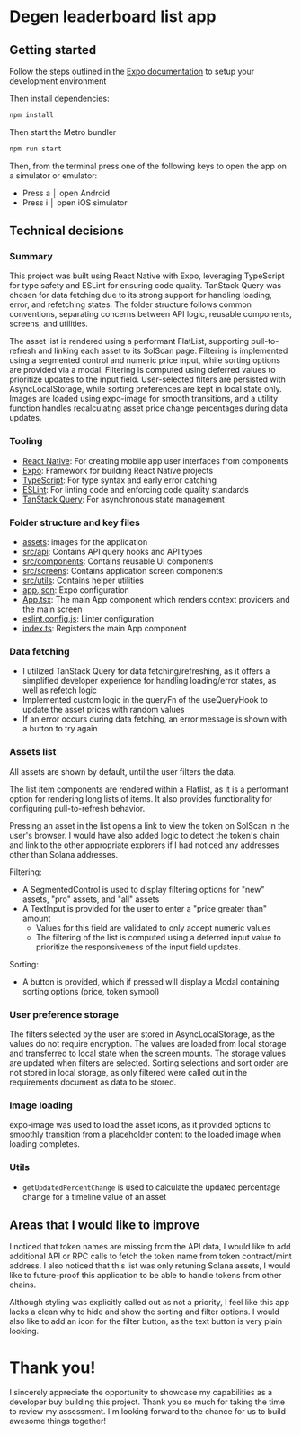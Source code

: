 # Degen leaderboard list app

## Getting started

Follow the steps outlined in the [Expo documentation](https://docs.expo.dev/get-started/set-up-your-environment/) to setup your development environment

Then install dependencies:

```bash
npm install
```

Then start the Metro bundler

```bash
npm run start
```

Then, from the terminal press one of the following keys to open the app on a simulator or emulator:

- Press a │ open Android
- Press i │ open iOS simulator

## Technical decisions

### Summary

This project was built using React Native with Expo, leveraging TypeScript for type safety and ESLint for ensuring code quality. TanStack Query was chosen for data fetching due to its strong support for handling loading, error, and refetching states. The folder structure follows common conventions, separating concerns between API logic, reusable components, screens, and utilities.

The asset list is rendered using a performant FlatList, supporting pull-to-refresh and linking each asset to its SolScan page. Filtering is implemented using a segmented control and numeric price input, while sorting options are provided via a modal. Filtering is computed using deferred values to prioritize updates to the input field. User-selected filters are persisted with AsyncLocalStorage, while sorting preferences are kept in local state only. Images are loaded using expo-image for smooth transitions, and a utility function handles recalculating asset price change percentages during data updates.

### Tooling

- [React Native](https://reactnative.dev/): For creating mobile app user interfaces from components
- [Expo](https://expo.dev/): Framework for building React Native projects
- [TypeScript](https://www.typescriptlang.org/): For type syntax and early error catching
- [ESLint](https://eslint.org/): For linting code and enforcing code quality standards
- [TanStack Query](https://tanstack.com/query/): For asynchronous state management

### Folder structure and key files

- [assets](/assets): images for the application
- [src/api](src/api/): Contains API query hooks and API types
- [src/components](src/components/): Contains reusable UI components
- [src/screens](src/screens/): Contains application screen components
- [src/utils](src/utils/): Contains helper utilities
- [app.json](app.json): Expo configuration
- [App.tsx](App.tsx): The main App component which renders context providers and the main screen
- [eslint.config.js](eslint.config.js): Linter configuration
- [index.ts](index.ts): Registers the main App component

### Data fetching

- I utilized TanStack Query for data fetching/refreshing, as it offers a simplified developer experience for handling loading/error states, as well as refetch logic
- Implemented custom logic in the queryFn of the useQueryHook to update the asset prices with random values
- If an error occurs during data fetching, an error message is shown with a button to try again

### Assets list

All assets are shown by default, until the user filters the data.

The list item components are rendered within a Flatlist, as it is a performant option for rendering long lists of items. It also provides functionality for configuring pull-to-refresh behavior.

Pressing an asset in the list opens a link to view the token on SolScan in the user's browser. I would have also added logic to detect the token's chain and link to the other appropriate explorers if I had noticed any addresses other than Solana addresses.

Filtering:

- A SegmentedControl is used to display filtering options for "new" assets, "pro" assets, and "all" assets
- A TextInput is provided for the user to enter a "price greater than" amount
  - Values for this field are validated to only accept numeric values
  - The filtering of the list is computed using a deferred input value to prioritize the responsiveness of the input field updates.

Sorting:

- A button is provided, which if pressed will display a Modal containing sorting options (price, token symbol)

### User preference storage

The filters selected by the user are stored in AsyncLocalStorage, as the values do not require encryption. The values are loaded from local storage and transferred to local state when the screen mounts. The storage values are updated when filters are selected. Sorting selections and sort order are not stored in local storage, as only filtered were called out in the requirements document as data to be stored.

### Image loading

expo-image was used to load the asset icons, as it provided options to smoothly transition from a placeholder content to the loaded image when loading completes.

### Utils

- `getUpdatedPercentChange` is used to calculate the updated percentage change for a timeline value of an asset

## Areas that I would like to improve

I noticed that token names are missing from the API data, I would like to add additional API or RPC calls to fetch the token name from token contract/mint address. I also noticed that this list was only retuning Solana assets, I would like to future-proof this application to be able to handle tokens from other chains.

Although styling was explicitly called out as not a priority, I feel like this app lacks a clean why to hide and show the sorting and filter options. I would also like to add an icon for the filter button, as the text button is very plain looking.

# Thank you!

I sincerely appreciate the opportunity to showcase my capabilities as a developer buy building this project.
Thank you so much for taking the time to review my assessment. I'm looking forward to the chance for us to build awesome things together!
